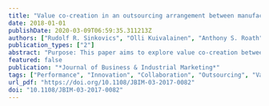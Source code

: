 ```yaml
---
title: "Value co-creation in an outsourcing arrangement between manufacturers and third party logistics providers: resource commitment, innovation and collaboration"
date: 2018-01-01
publishDate: 2020-03-09T06:59:35.311213Z
authors: ["Rudolf R. Sinkovics", "Olli Kuivalainen", "Anthony S. Roath"]
publication_types: ["2"]
abstract: "Purpose: This paper aims to explore value co-creation between manufacturing firms and third-party logistics providers (3PLs). The specific focus is on resources and value co-creation with the aim to examine a set of relationships among the 3PL’s resource commitment, collaboration and innovation, and their performance outcomes. Design/methodology/approach: Survey data consisting of 142 UK manufacturing firms are used to study the 3PL and manufacturing customer value co-creation. The confirmatory factor model (CFA) and subsequent structural equation model were tested using EQS 6.1. Findings: The findings show that collaboration between the manufacturers and the 3PLs mediates the relationship between resource commitment and innovation, and performance. 3PLs are becoming much more of a collaborative partner which support the idea of value co-creation strategy. Research limitations/implications: The study is cross-sectional; temporal evolution of value co-creation should be studied in the future. Practical implications: When manufacturers and 3PLs collaborate to target efforts strategically, the 3PL’s resource commitment can be directed towards the development of new innovative approaches. Originality/value: The study contributes to the discussion of forms of co-creation, and theoretical frameworks which would enable us to understand how customers and other actors engage with the companies in collaborative value creation activities."
featured: false
publication: "*Journal of Business & Industrial Marketing*"
tags: ["Performance", "Innovation", "Collaboration", "Outsourcing", "Value co-creation", "Resource commitment", "CB-SEM"]
url_pdf: "https://doi.org/10.1108/JBIM-03-2017-0082"
doi: "10.1108/JBIM-03-2017-0082"
---
```


